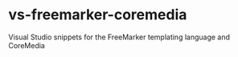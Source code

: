 # vs-freemarker-coremedia
Visual Studio snippets for the FreeMarker templating language and CoreMedia
